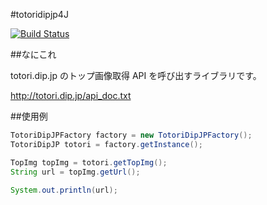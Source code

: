 #totoridipjp4J

[![Build Status](https://travis-ci.org/wakamesoba98/totoridipjp4J.svg?branch=master)](https://travis-ci.org/wakamesoba98/totoridipjp4J)

##なにこれ

totori.dip.jp のトップ画像取得 API を呼び出すライブラリです。

http://totori.dip.jp/api_doc.txt

##使用例

```java
TotoriDipJPFactory factory = new TotoriDipJPFactory();
TotoriDipJP totori = factory.getInstance();

TopImg topImg = totori.getTopImg();
String url = topImg.getUrl();

System.out.println(url);
```
